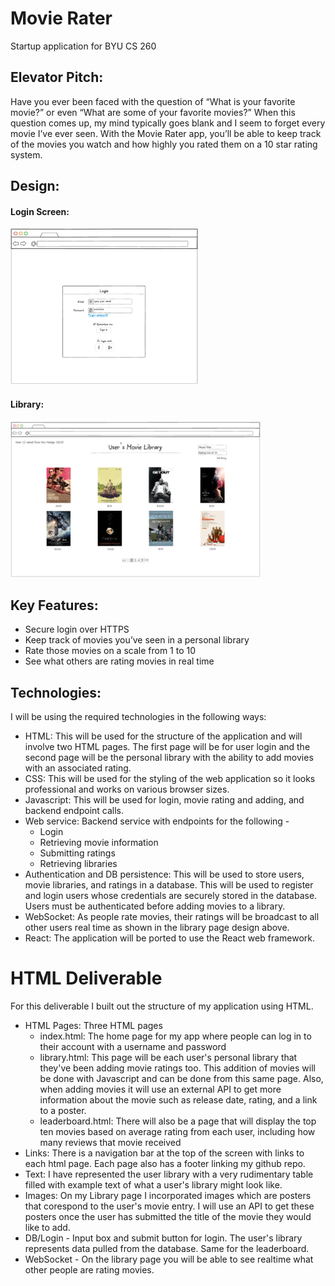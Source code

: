 # Movie Rater
Startup application for BYU CS 260

## Elevator Pitch:
Have you ever been faced with the question of “What is your favorite movie?” or even “What are some of your favorite movies?”  When this question comes up, my mind typically goes blank and I seem to forget every movie I’ve ever seen.  With the Movie Rater app, you’ll be able to keep track of the movies you watch and how highly you rated them on a 10 star rating system.  

## Design:
#### Login Screen:
<picture>
  <img alt="Image Alt Text" src="/images/LoginPage.png" height=250 width=300>
</picture>

#### Library:
<picture>
  <img alt="Image Alt Text" src="/images/LibraryPage.png" height=250 width=400>
</picture>

## Key Features:
- Secure login over HTTPS
- Keep track of movies you’ve seen in a personal library
- Rate those movies on a scale from 1 to 10
- See what others are rating movies in real time

## Technologies:

I will be using the required technologies in the following ways:
- HTML: This will be used for the structure of the application and will involve two HTML pages.  The first page will be for user login and the second page will be the personal library with the ability to add movies with an associated rating.
- CSS: This will be used for the styling of the web application so it looks professional and works on various browser sizes.
- Javascript: This will be used for login, movie rating and adding, and backend endpoint calls.
- Web service: Backend service with endpoints for the following -
  - Login
  - Retrieving movie information
  - Submitting ratings
  - Retrieving libraries
- Authentication and DB persistence: This will be used to store users, movie libraries, and ratings in a database.  This will be used to register and login users whose credentials are securely stored in the database.  Users must be authenticated before adding movies to a library.
- WebSocket: As people rate movies, their ratings will be broadcast to all other users real time as shown in the library page design above.
- React: The application will be ported to use the React web framework.

# HTML Deliverable
For this deliverable I built out the structure of my application using HTML.
- HTML Pages: Three HTML pages
  - index.html: The home page for my app where people can log in to their account with a username and password
  - library.html: This page will be each user's personal library that they've been adding movie ratings too.  This addition of movies will be done with Javascript and can be done from this same page.  Also, when adding movies it will use an external API to get more information about the movie such as release date, rating, and a link to a poster.
  - leaderboard.html: There will also be a page that will display the top ten movies based on average rating from each user, including how many reviews that movie received
- Links: There is a navigation bar at the top of the screen with links to each html page.  Each page also has a footer linking my github repo.
- Text: I have represented the user library with a very rudimentary table filled with example text of what a user's library might look like.
- Images: On my Library page I incorporated images which are posters that corespond to the user's movie entry.  I will use an API to get these posters once the user has submitted the title of the movie they would like to add.
- DB/Login - Input box and submit button for login. The user's library represents data pulled from the database.  Same for the leaderboard.
- WebSocket - On the library page you will be able to see realtime what other people are rating movies.

